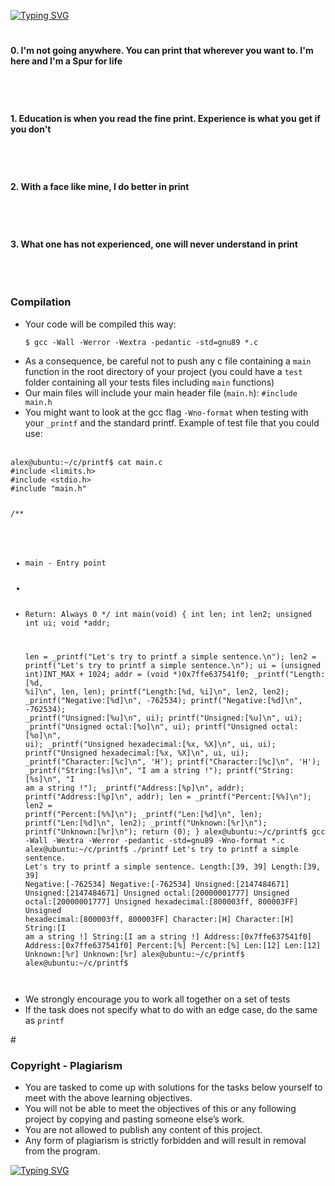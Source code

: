 <a href="https://git.io/typing-svg"><img src="https://readme-typing-svg.herokuapp.com?font=Fira+Code&pause=1000&width=435&lines=0x11.+C+-+Printf+" alt="Typing SVG" /></a>
# <h4>0. I'm not going anywhere. You can print that wherever you want to. I'm here and I'm a Spur for life</h4><br>
# <h4>1. Education is when you read the fine print. Experience is what you get if you don't</h4><br>
# <h4>2. With a face like mine, I do better in print</h4><br>
# <h4>3. What one has not experienced, one will never understand in print</h4><br>
# <h3>Compilation</h4>
<ul>
<li>Your code will be compiled this way:</li>
<pre><code>$ gcc -Wall -Werror -Wextra -pedantic -std=gnu89 *.c</pre></code>
<li>As a consequence, be careful not to push any c file containing a <code>main</code> function in the root directory of your project (you could have a <code>test</code> folder containing all your tests files including <code>main</code> functions)</li>
<li>Our main files will include your main header file (<code>main.h</code>): <code>#include main.h</code></li>
<li>You might want to look at the gcc flag <code>-Wno-format</code> when testing with your <code>_printf</code> and the standard printf. Example of test file that you could use: </li><br>
</ul>
<pre><code>alex@ubuntu:~/c/printf$ cat main.c 
#include &lt;limits.h&gt;
#include &lt;stdio.h&gt;
#include &quot;main.h&quot;

/**
 * main - Entry point
 *
 * Return: Always 0
 */
int main(void)
{
    int len;
    int len2;
    unsigned int ui;
    void *addr;

    len = _printf(&quot;Let&#39;s try to printf a simple sentence.\n&quot;);
    len2 = printf(&quot;Let&#39;s try to printf a simple sentence.\n&quot;);
    ui = (unsigned int)INT_MAX + 1024;
    addr = (void *)0x7ffe637541f0;
    _printf(&quot;Length:[%d, %i]\n&quot;, len, len);
    printf(&quot;Length:[%d, %i]\n&quot;, len2, len2);
    _printf(&quot;Negative:[%d]\n&quot;, -762534);
    printf(&quot;Negative:[%d]\n&quot;, -762534);
    _printf(&quot;Unsigned:[%u]\n&quot;, ui);
    printf(&quot;Unsigned:[%u]\n&quot;, ui);
    _printf(&quot;Unsigned octal:[%o]\n&quot;, ui);
    printf(&quot;Unsigned octal:[%o]\n&quot;, ui);
    _printf(&quot;Unsigned hexadecimal:[%x, %X]\n&quot;, ui, ui);
    printf(&quot;Unsigned hexadecimal:[%x, %X]\n&quot;, ui, ui);
    _printf(&quot;Character:[%c]\n&quot;, &#39;H&#39;);
    printf(&quot;Character:[%c]\n&quot;, &#39;H&#39;);
    _printf(&quot;String:[%s]\n&quot;, &quot;I am a string !&quot;);
    printf(&quot;String:[%s]\n&quot;, &quot;I am a string !&quot;);
    _printf(&quot;Address:[%p]\n&quot;, addr);
    printf(&quot;Address:[%p]\n&quot;, addr);
    len = _printf(&quot;Percent:[%%]\n&quot;);
    len2 = printf(&quot;Percent:[%%]\n&quot;);
    _printf(&quot;Len:[%d]\n&quot;, len);
    printf(&quot;Len:[%d]\n&quot;, len2);
    _printf(&quot;Unknown:[%r]\n&quot;);
    printf(&quot;Unknown:[%r]\n&quot;);
    return (0);
}
alex@ubuntu:~/c/printf$ gcc -Wall -Wextra -Werror -pedantic -std=gnu89 -Wno-format *.c
alex@ubuntu:~/c/printf$ ./printf
Let&#39;s try to printf a simple sentence.
Let&#39;s try to printf a simple sentence.
Length:[39, 39]
Length:[39, 39]
Negative:[-762534]
Negative:[-762534]
Unsigned:[2147484671]
Unsigned:[2147484671]
Unsigned octal:[20000001777]
Unsigned octal:[20000001777]
Unsigned hexadecimal:[800003ff, 800003FF]
Unsigned hexadecimal:[800003ff, 800003FF]
Character:[H]
Character:[H]
String:[I am a string !]
String:[I am a string !]
Address:[0x7ffe637541f0]
Address:[0x7ffe637541f0]
Percent:[%]
Percent:[%]
Len:[12]
Len:[12]
Unknown:[%r]
Unknown:[%r]
alex@ubuntu:~/c/printf$
alex@ubuntu:~/c/printf$ <br>
</code></pre>
<ul>
<li>We strongly encourage you to work all together on a set of tests</li>
<li>If the task does not specify what to do with an edge case, do the same as <code>printf</code></li>
</ul>
# <h3>Copyright - Plagiarism</h3>
<ul>
<li>You are tasked to come up with solutions for the tasks below yourself to meet with the above learning objectives.</li>
<li>You will not be able to meet the objectives of this or any following project by copying and pasting someone else&rsquo;s work. </li>
<li>You are not allowed to publish any content of this project.</li>
<li>Any form of plagiarism is strictly forbidden and will result in removal from the program.</li>
</ul>
<a href="https://git.io/typing-svg"><img src="https://readme-typing-svg.herokuapp.com?font=Fira+Code&pause=1000&width=435&lines=Written+by+Said+and+Othmane" alt="Typing SVG" /></a>
